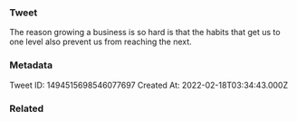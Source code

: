 ### Tweet
The reason growing a business is so hard is that the habits that get us to one level also prevent us from reaching the next.

### Metadata
Tweet ID: 1494515698546077697
Created At: 2022-02-18T03:34:43.000Z

### Related

